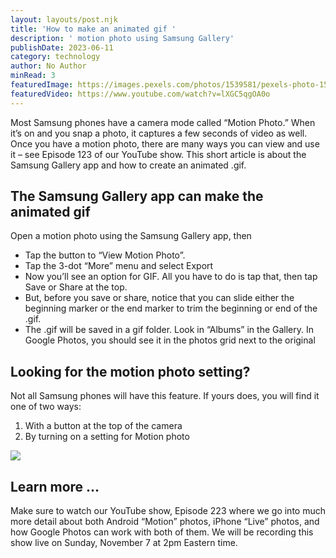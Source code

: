 ```yaml
---
layout: layouts/post.njk
title: 'How to make an animated gif '
description: ' motion photo using Samsung Gallery'
publishDate: 2023-06-11
category: technology
author: No Author
minRead: 3
featuredImage: https://images.pexels.com/photos/1539581/pexels-photo-1539581.jpeg?auto=compress&cs=tinysrgb&w=1260&h=750&dpr=1
featuredVideo: https://www.youtube.com/watch?v=lXGC5qgOA0o
---
```


<!-- @format -->

<!--StartFragment-->

Most Samsung phones have a camera mode called “Motion Photo.” When it’s on and you snap a photo, it captures a few seconds of video as well. Once you have a motion photo, there are many ways you can view and use it – see Episode 123 of our YouTube show. This short article is about the Samsung Gallery app and how to create an animated .gif.

<!--EndFragment-->

<!--StartFragment-->

## The Samsung Gallery app can make the animated gif

Open a motion photo using the Samsung Gallery app, then

-   Tap the button to “View Motion Photo”.
-   Tap the 3-dot “More” menu and select Export
-   Now you’ll see an option for GIF. All you have to do is tap that, then tap Save or Share at the top.
-   But, before you save or share, notice that you can slide either the beginning marker or the end marker to trim the beginning or end of the .gif.
-   The .gif will be saved in a gif folder. Look in “Albums” in the Gallery. In Google Photos, you should see it in the photos grid next to the original

## Looking for the motion photo setting?

Not all Samsung phones will have this feature. If yours does, you will find it one of two ways:

1. With a button at the top of the camera
2. By turning on a setting for Motion photo

![](https://geeksontour.com/wp-content/uploads/2021/11/samsung-camera-668x1024.jpg)

## Learn more …

Make sure to watch our YouTube show, Episode 223 where we go into much more detail about both Android “Motion” photos, iPhone “Live” photos, and how Google Photos can work with both of them. We will be recording this show live on Sunday, November 7 at 2pm Eastern time.

<!--EndFragment-->
